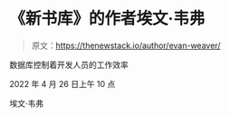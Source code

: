 # 《新书库》的作者埃文·韦弗

> 原文：<https://thenewstack.io/author/evan-weaver/>

数据库控制着开发人员的工作效率

2022 年 4 月 26 日上午 10 点

埃文·韦弗